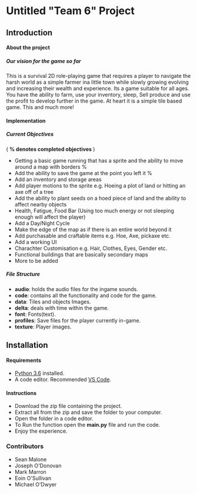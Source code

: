 # Untitled "Team 6" Project

## Introduction

#### About the project 
 
##### Our vision for the game so far

<p>
  This is a survival 2D role-playing game that requires a player to navigate the harsh world as a simple farmer ina little town while slowly growing evolving and increasing their wealth and experience. Its a game suitable for all ages. You have the ability to farm, use your inventory, sleep, Sell produce and use the profit to develop further in the game. At heart it is a simple tile based game. This and much more!            
<p>

#### Implementation

##### Current Objectives

( **% denotes completed objectives** )

* Getting a basic game running that has a sprite and the ability to move around a map with borders %
* Add the ability to save the game at the point you left it %
* Add an inventory and storage areas
* Add player motions to the sprite e.g. Hoeing a plot of land or hitting an axe off of a tree
* Add the ability to plant seeds on a hoed piece of land and the ability to affect nearby objects
* Health, Fatigue, Food Bar (Using too much energy or not sleeping enough will affect the player)
* Add a Day/Night Cycle
* Make the edge of the map as if there is an entire world beyond it
* Add purchasable and craftable items e.g. Hoe, Axe, pickaxe etc.
* Add a working UI
* Charachter Customisation e.g. Hair, Clothes, Eyes, Gender etc.
* Functional buildings that are basically secondary maps
* More to be added


##### File Structure

* **audio**: holds the audio files for the ingame sounds.
* **code**: contains all the functionality and code for the game.
* **data**:  Tiles and objects Images. 
* **delta**: deals with time within the game.
* **font**: Fonts(text).
* **profiles**: Save files for the player currently in-game.
* **texture**: Player images.


## Installation

#### Requirements

* [Python 3.6](https://www.python.org/downloads/release/python-360/) installed.
* A code editor. Recommended [VS Code](https://code.visualstudio.com/download).


#### Instructions

* Download the zip file containing the project.
* Extract all from the zip and save the folder to your computer.
* Open the folder in a code editor.
* To Run the function open the **main.py** file and run the code.
* Enjoy the experience.



### Contributors
- Sean Malone
- Joseph O'Donovan
- Mark Marron
- Eoin O'Sullivan
- Michael O'Dwyer





